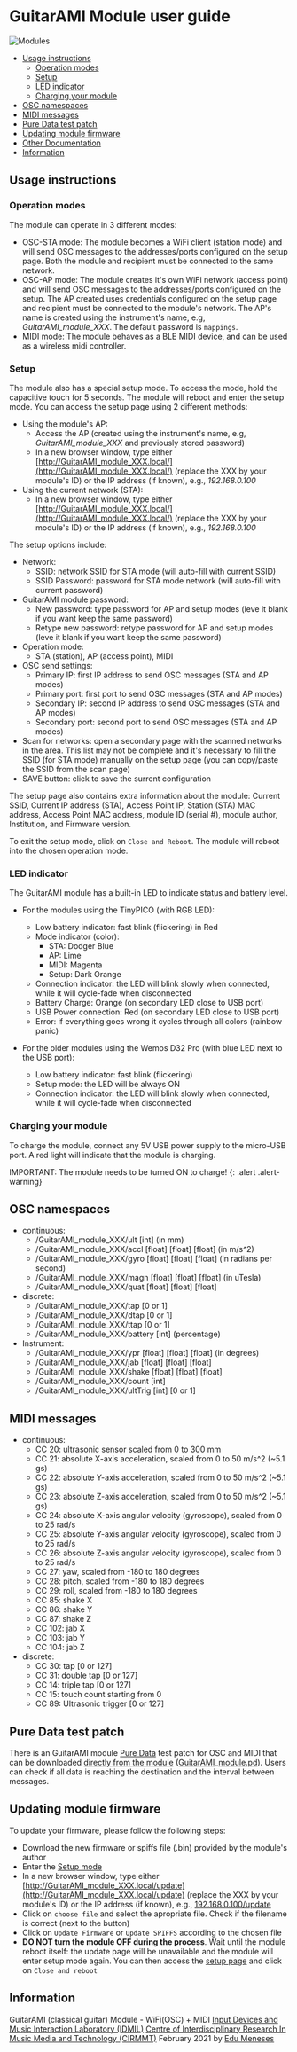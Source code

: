 # GuitarAMI Module user guide

![Modules](./images_module/modules.jpg "Modules")

- [Usage instructions](#usage-instructions)
  - [Operation modes](#operation-modes)
  - [Setup](#setup)
  - [LED indicator](#led-indicator)
  - [Charging your module](#charging-your-module)
- [OSC namespaces](#osc-namespaces)
- [MIDI messages](#midi-messages)
- [Pure Data test patch](#pure-data-test-patch)
- [Updating module firmware](#updating-module-firmware)
- [Other Documentation](#other-documentation)
- [Information](#information)

## Usage instructions

### Operation modes

The module can operate in 3 different modes:

- OSC-STA mode: The module becomes a WiFi client (station mode) and will send OSC messages to the addresses/ports configured on the setup page. Both the module and recipient must be connected to the same network.
- OSC-AP mode: The module creates it's own WiFi network (access point) and will send OSC messages to the addresses/ports configured on the setup. The AP created uses credentials configured on the setup page and recipient must be connected to the module's network. The AP's name is created using the instrument's name, e.g, *GuitarAMI_module_XXX*. The default password is `mappings`.
- MIDI mode: The module behaves as a BLE MIDI device, and can be used as a wireless midi controller.

### Setup

The module also has a special setup mode. To access the mode, hold the capacitive touch for 5 seconds. The module will reboot and enter the setup mode. You can access the setup page using 2 different methods:

- Using the module's AP:
  - Access the AP (created using the instrument's name, e.g, *GuitarAMI_module_XXX* and previously stored password)
  - In a new browser window, type either [http://GuitarAMI_module_XXX.local/](http://GuitarAMI_module_XXX.local/) (replace the XXX by your module's ID) or the IP address (if known), e.g., *192.168.0.100*
- Using the current network (STA):
  - In a new browser window, type either [http://GuitarAMI_module_XXX.local/](http://GuitarAMI_module_XXX.local/) (replace the XXX by your module's ID) or the IP address (if known), e.g., *192.168.0.100*

The setup options include:

- Network:
  - SSID: network SSID for STA mode (will auto-fill with current SSID)
  - SSID Password: password for STA mode network (will auto-fill with current password)
- GuitarAMI module password:
  - New password: type password for AP and setup modes (leve it blank if you want keep the same password)
  - Retype new password: retype password for AP and setup modes (leve it blank if you want keep the same password)
- Operation mode:
  - STA (station), AP (access point), MIDI
- OSC send settings:
  - Primary IP: first IP address to send OSC messages (STA and AP modes)
  - Primary port: first port to send OSC messages (STA and AP modes)
  - Secondary IP: second IP address to send OSC messages (STA and AP modes)
  - Secondary port: second port to send OSC messages (STA and AP modes)
- Scan for networks: open a secondary page with the scanned networks in the area. This list may not be complete and it's necessary to fill the SSID (for STA mode) manually on the setup page (you can copy/paste the SSID from the scan page)
- SAVE button: click to save the surrent configuration

The setup page also contains extra information about the module: Current SSID, Current IP address (STA), Access Point IP, Station (STA) MAC address, Access Point MAC address, module ID (serial #), module author, Institution, and Firmware version.

To exit the setup mode, click on `Close and Reboot`. The module will reboot into the chosen operation mode.

### LED indicator

The GuitarAMI module has a built-in LED to indicate status and battery level.

- For the modules using the TinyPICO (with RGB LED):
  - Low battery indicator: fast blink (flickering) in Red
  - Mode indicator (color):
    - STA: Dodger Blue
    - AP: Lime
    - MIDI: Magenta
    - Setup: Dark Orange
  - Connection indicator: the LED will blink slowly when connected, while it will cycle-fade when disconnected
  - Battery Charge: Orange (on secondary LED close to USB port)
  - USB Power connection: Red (on secondary LED close to USB port)
  - Error: if everything goes wrong it cycles through all colors (rainbow panic)

- For the older modules using the Wemos D32 Pro (with blue LED next to the USB port):
  - Low battery indicator: fast blink (flickering)
  - Setup mode: the LED will be always ON
  - Connection indicator: the LED will blink slowly when connected, while it will cycle-fade when disconnected

### Charging your module

To charge the module, connect any 5V USB power supply to the micro-USB port. A red light will indicate that the module is charging.

IMPORTANT: The module needs to be turned ON to charge!
{: .alert .alert-warning}

## OSC namespaces

- continuous:
  - /GuitarAMI_module_XXX/ult [int] (in mm)
  - /GuitarAMI_module_XXX/accl [float] [float] [float] (in m/s^2)
  - /GuitarAMI_module_XXX/gyro [float] [float] [float] (in radians per second)
  - /GuitarAMI_module_XXX/magn [float] [float] [float] (in uTesla)
  - /GuitarAMI_module_XXX/quat [float] [float] [float]
- discrete:
  - /GuitarAMI_module_XXX/tap [0 or 1]
  - /GuitarAMI_module_XXX/dtap [0 or 1]
  - /GuitarAMI_module_XXX/ttap [0 or 1]
  - /GuitarAMI_module_XXX/battery [int] (percentage)
- Instrument:
  - /GuitarAMI_module_XXX/ypr [float] [float] [float] (in degrees)
  - /GuitarAMI_module_XXX/jab [float] [float] [float]
  - /GuitarAMI_module_XXX/shake [float] [float] [float]
  - /GuitarAMI_module_XXX/count [int]
  - /GuitarAMI_module_XXX/ultTrig [int] [0 or 1]

## MIDI messages

- continuous:
  - CC 20: ultrasonic sensor scaled from 0 to 300 mm
  - CC 21: absolute X-axis acceleration, scaled from 0 to 50 m/s^2 (~5.1 gs)
  - CC 22: absolute Y-axis acceleration, scaled from 0 to 50 m/s^2 (~5.1 gs)
  - CC 23: absolute Z-axis acceleration, scaled from 0 to 50 m/s^2 (~5.1 gs)
  - CC 24: absolute X-axis angular velocity (gyroscope), scaled from 0 to 25 rad/s
  - CC 25: absolute Y-axis angular velocity (gyroscope), scaled from 0 to 25 rad/s
  - CC 26: absolute Z-axis angular velocity (gyroscope), scaled from 0 to 25 rad/s
  - CC 27: yaw, scaled from -180 to 180 degrees
  - CC 28: pitch, scaled from -180 to 180 degrees
  - CC 29: roll, scaled from -180 to 180 degrees
  - CC 85: shake X
  - CC 86: shake Y
  - CC 87: shake Z
  - CC 102: jab X
  - CC 103: jab Y
  - CC 104: jab Z
- discrete:
  - CC 30: tap [0 or 127]
  - CC 31: double tap [0 or 127]
  - CC 14: triple tap [0 or 127]
  - CC 15: touch count starting from 0
  - CC 89: Ultrasonic trigger [0 or 127]

## Pure Data test patch

There is an GuitarAMI module [Pure Data](http://puredata.info/) test patch for OSC and MIDI that can be downloaded [directly from the module](/GuitarAMI_module.pd) ([GuitarAMI_module.pd](/GuitarAMI_module.pd)). Users can check if all data is reaching the destination and the interval between messages.

## Updating module firmware

To update your firmware, please follow the following steps:
  
- Download the new firmware or spiffs file (.bin) provided by the module's author
- Enter the [Setup mode](#setup)
- In a new browser window, type either [http://GuitarAMI_module_XXX.local/update](http://GuitarAMI_module_XXX.local/update) (replace the XXX by your module's ID) or the IP address (if known), e.g., [192.168.0.100/update](192.168.0.100/update)
- Click on `choose file` and select the apropriate file. Check if the filename is correct (next to the button)
- Click on `Update Firmware` or `Update SPIFFS` according to the chosen file
- **DO NOT turn the module OFF during the process**. Wait until the module reboot itself: the update page will be unavailable and the module will enter setup mode again. You can then access the [setup page](#setup) and click on `Close and reboot`

## Information

GuitarAMI (classical guitar) Module - WiFi(OSC) + MIDI
[Input Devices and Music Interaction Laboratory (IDMIL)](http://www.idmil.org/)
[Centre of Interdisciplinary Research In Music Media and Technology (CIRMMT)](http://www.cirmmt.org/)
February 2021 by [Edu Meneses](http://www.edumeneses.com/)

